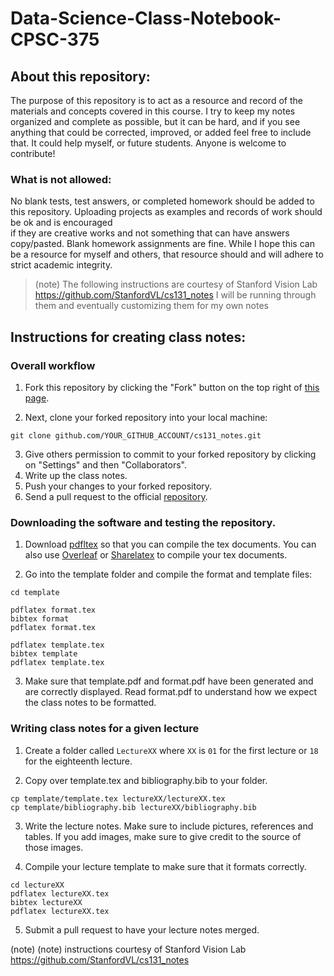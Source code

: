 # Data-Science-Class-Notebook-CPSC-375

## About this repository:
The purpose of this repository is to act as a resource and record of the materials
and concepts covered in this course. I try to keep my notes organized and complete as 
possible, but it can be hard, and if you see anything that could be corrected, improved,
or added feel free to include that. It could help myself, or future students. 
Anyone is welcome to contribute! 

### What is not allowed: 
No blank tests, test answers, or completed homework should be added to this repository.
Uploading projects as examples and records of work should be ok and is encouraged  
if they are creative works and not something that can have answers copy/pasted. 
Blank homework assignments are fine. 
While I hope this can be a resource for myself and others, 
that resource should and will adhere to strict academic integrity. 

> (note) The following instructions are courtesy of Stanford Vision Lab https://github.com/StanfordVL/cs131_notes
> I will be running through them and eventually customizing them for my own notes 

## Instructions for creating class notes:

### Overall workflow
1. Fork this repository by clicking the "Fork" button on the top right of [this
page](https://github.com/StanfordVL/cs131_notes).

2. Next, clone your forked repository into your local machine:
```
git clone github.com/YOUR_GITHUB_ACCOUNT/cs131_notes.git
```
3. Give others permission to commit to your forked repository by clicking on
"Settings" and then "Collaborators".
3. Write up the class notes.
4. Push your changes to your forked repository.
5. Send a pull request to the official
[repository](https://github.com/StanfordVL/cs131_notes).

### Downloading the software and testing the repository.
1. Download [pdfltex](https://www.tug.org/applications/pdftex/) so that you can
compile the tex documents. You can also use [Overleaf](overleaf.com) or
[Sharelatex](sharelatex.com) to compile your tex documents.

2. Go into the template folder and compile the format and template files:
```
cd template

pdflatex format.tex
bibtex format
pdflatex format.tex

pdflatex template.tex
bibtex template
pdflatex template.tex
```

3. Make sure that template.pdf and format.pdf have been generated and are correctly
displayed. Read format.pdf to understand how we expect the class notes to be
formatted.

### Writing class notes for a given lecture
1. Create a folder called `LectureXX` where `XX` is `01` for the first lecture
or `18` for the eighteenth lecture.

2. Copy over template.tex and bibliography.bib to your folder.
```
cp template/template.tex lectureXX/lectureXX.tex
cp template/bibliography.bib lectureXX/bibliography.bib
```

3. Write the lecture notes. Make sure to include pictures, references and
tables. If you add images, make sure to give credit to the source of those
images.

4. Compile your lecture template to make sure that it formats correctly.
```
cd lectureXX
pdflatex lectureXX.tex
bibtex lectureXX
pdflatex lectureXX.tex
```
5. Submit a pull request to have your lecture notes merged.

(note) (note) instructions courtesy of Stanford Vision Lab https://github.com/StanfordVL/cs131_notes

